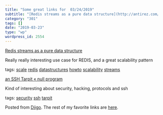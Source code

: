 ```yaml
---
title: "Some great links for  03/24/2019"
subtitle: "[Redis streams as a pure data structure](http://antirez.com/news/128)"
category: "301"
tags: []
date: "2019-03-23"
type: "wp"
wordpress_id: 2554
---
```

[Redis streams as a pure data structure](http://antirez.com/news/128) 

Really really interesting use case for REDIS, and a great scalability pattern

 tags: [scale](https://www.diigo.com/user/pitosalas/scale) [redis](https://www.diigo.com/user/pitosalas/redis) [datastructures](https://www.diigo.com/user/pitosalas/datastructures) [howto](https://www.diigo.com/user/pitosalas/howto) [scalability](https://www.diigo.com/user/pitosalas/scalability) [streams](https://www.diigo.com/user/pitosalas/streams)

 [an SSH Tarpit « null program](https://nullprogram.com/blog/2019/03/22/) 

Kind of interesting about security, hacking, protocols and ssh

 tags: [security](https://www.diigo.com/user/pitosalas/security) [ssh](https://www.diigo.com/user/pitosalas/ssh) [tarpit](https://www.diigo.com/user/pitosalas/tarpit)

Posted from [Diigo](https://www.diigo.com). The rest of my favorite links are [here](https://www.diigo.com/user/pitosalas).